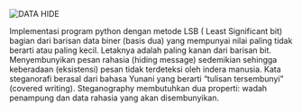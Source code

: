 ![DATA HIDE](https://github.com/user-attachments/assets/ba0e5f1f-353e-48f5-a9e3-80650eff012f)



Implementasi program python dengan metode LSB ( Least Significant bit) bagian dari barisan data biner
(basis dua) yang mempunyai nilai paling tidak berarti atau paling kecil. Letaknya
adalah paling kanan dari barisan bit. Menyembunyikan pesan rahasia
(hiding message) sedemikian sehingga keberadaan (eksistensi) pesan tidak terdeteksi oleh indera
manusia. Kata steganorafi berasal dari bahasa Yunani yang berarti “tulisan tersembunyi”
(covered writing). Steganography membutuhkan dua properti: wadah penampung dan data
rahasia yang akan disembunyikan.
